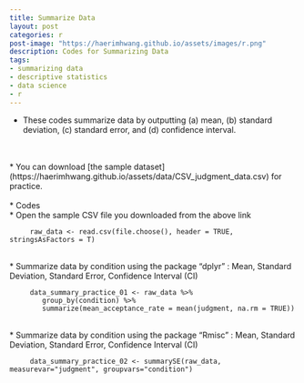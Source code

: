 ```yaml
---
title: Summarize Data
layout: post
categories: r
post-image: "https://haerimhwang.github.io/assets/images/r.png"
description: Codes for Summarizing Data
tags:
- summarizing data
- descriptive statistics
- data science 
- r
---
```

* These codes summarize data by outputting (a) mean, (b) standard deviation, (c) standard error, and (d) confidence interval.  
<br>   
<br>
* You can download [the sample dataset](https://haerimhwang.github.io/assets/data/CSV_judgment_data.csv) for practice.  
<br> 
<br> 
* Codes
<br>    
    * Open the sample CSV file you downloaded from the above link
        
         raw_data <- read.csv(file.choose(), header = TRUE, stringsAsFactors = T)
         
   <br>
   * Summarize data by condition using the package “dplyr” : Mean, Standard Deviation, Standard Error, Confidence Interval (CI)
        
         data_summary_practice_01 <- raw_data %>%
            group_by(condition) %>%
            summarize(mean_acceptance_rate = mean(judgment, na.rm = TRUE))   
            
   <br>
   * Summarize data by condition using the package “Rmisc” : Mean, Standard Deviation, Standard Error, Confidence Interval (CI)
        
         data_summary_practice_02 <- summarySE(raw_data, measurevar="judgment", groupvars="condition") 
            
<br> 
<br> 
